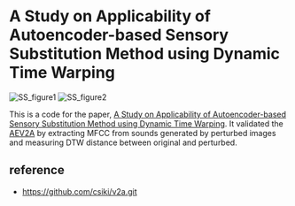 # A Study on Applicability of Autoencoder-based Sensory Substitution Method using Dynamic Time Warping

![SS_figure1](./SS_figure1)
![SS_figure2](./SS_figure2)

 This is a code for the paper, [A Study on Applicability of Autoencoder-based Sensory Substitution Method using Dynamic Time Warping](./paper.pdf). It validated the [AEV2A](https://github.com/csiki/v2a.git) by extracting MFCC from sounds generated by perturbed images and measuring DTW distance between original and perturbed.
 
 ## reference
 + https://github.com/csiki/v2a.git

